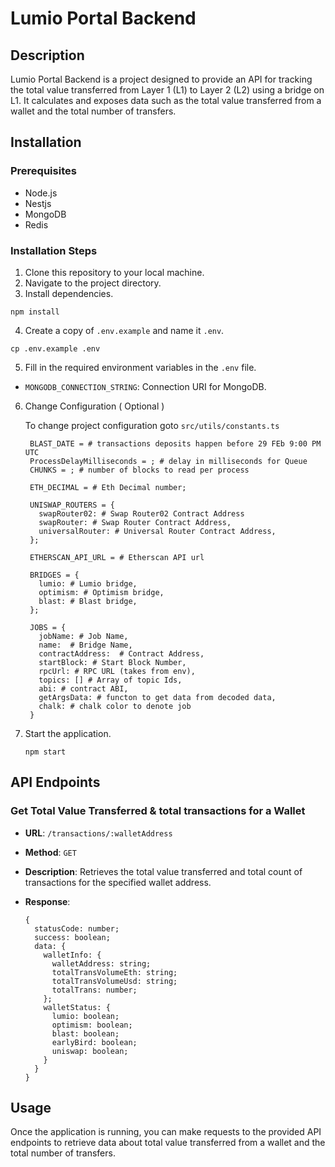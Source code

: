 # Lumio Portal Backend

## Description

Lumio Portal Backend is a project designed to provide an API for tracking the total value transferred from Layer 1 (L1) to Layer 2 (L2) using a bridge on L1. It calculates and exposes data such as the total value transferred from a wallet and the total number of transfers.

## Installation

### Prerequisites

- Node.js
- Nestjs
- MongoDB
- Redis

### Installation Steps

1. Clone this repository to your local machine.
2. Navigate to the project directory.
3. Install dependencies.

```shell
npm install
```

4. Create a copy of `.env.example` and name it `.env`.

```shell
cp .env.example .env
```

5. Fill in the required environment variables in the `.env` file.

- `MONGODB_CONNECTION_STRING`: Connection URI for MongoDB.

6. Change Configuration ( Optional )

   To change project configuration goto `src/utils/constants.ts`

   ```shell
    BLAST_DATE = # transactions deposits happen before 29 FEb 9:00 PM UTC
    ProcessDelayMilliseconds = ; # delay in milliseconds for Queue
    CHUNKS = ; # number of blocks to read per process

    ETH_DECIMAL = # Eth Decimal number;

    UNISWAP_ROUTERS = {
      swapRouter02: # Swap Router02 Contract Address
      swapRouter: # Swap Router Contract Address,
      universalRouter: # Universal Router Contract Address,
    };

    ETHERSCAN_API_URL = # Etherscan API url

    BRIDGES = {
      lumio: # Lumio bridge,
      optimism: # Optimism bridge,
      blast: # Blast bridge,
    };

    JOBS = {
      jobName: # Job Name,
      name:  # Bridge Name,
      contractAddress:  # Contract Address,
      startBlock: # Start Block Number,
      rpcUrl: # RPC URL (takes from env),
      topics: [] # Array of topic Ids,
      abi: # contract ABI,
      getArgsData: # functon to get data from decoded data,
      chalk: # chalk color to denote job
    }
   ```

7. Start the application.

   ```shell
   npm start
   ```

## API Endpoints

### Get Total Value Transferred & total transactions for a Wallet

- **URL**: `/transactions/:walletAddress`
- **Method**: `GET`
- **Description**: Retrieves the total value transferred and total count of transactions for the specified wallet address.
- **Response**:

  ```shell
  {
    statusCode: number;
    success: boolean;
    data: {
      walletInfo: {
        walletAddress: string;
        totalTransVolumeEth: string;
        totalTransVolumeUsd: string;
        totalTrans: number;
      };
      walletStatus: {
        lumio: boolean;
        optimism: boolean;
        blast: boolean;
        earlyBird: boolean;
        uniswap: boolean;
      }
    }
  }
  ```

## Usage

Once the application is running, you can make requests to the provided API endpoints to retrieve data about total value transferred from a wallet and the total number of transfers.
